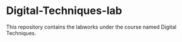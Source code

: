 # Digital-Techniques-lab
This repository contains the labworks under the course named Digital Techniques.
